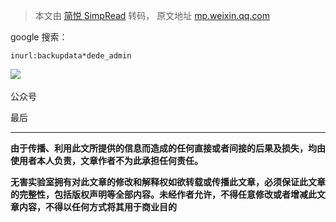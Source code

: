 > 本文由 [简悦 SimpRead](http://ksria.com/simpread/) 转码， 原文地址 [mp.weixin.qq.com](https://mp.weixin.qq.com/s/3g54-d-dvONsxD1K9dyHzQ)

google 搜索：

```
inurl:backupdata*dede_admin
```

‍![](https://mmbiz.qpic.cn/mmbiz_png/ewSxvszRhM6BhiayRNZozrrVl5qA7RDzsf1MaJOvYdJn4VWxlGaHibhfBflbxauj5UrBZWrcVyIUs3iay8ehl5icCw/640?wx_fmt=png)

公众号

最后  

-----

**由于传播、利用此文所提供的信息而造成的任何直接或者间接的后果及损失，均由使用者本人负责，文章作者不为此承担任何责任。**

**无害实验室拥有对此文章的修改和解释权如欲转载或传播此文章，必须保证此文章的完整性，包括版权声明等全部内容。未经作者允许，不得任意修改或者增减此文章内容，不得以任何方式将其用于商业目的**